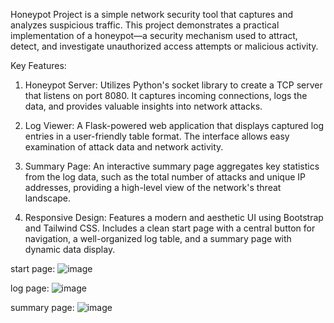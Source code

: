 Honeypot Project is a simple network security tool that captures and analyzes suspicious traffic. This project demonstrates a practical implementation of a honeypot—a security mechanism used to attract, detect, and investigate unauthorized access attempts or malicious activity.

Key Features:

1) Honeypot Server: Utilizes Python's socket library to create a TCP server that listens on port 8080. It captures incoming connections, logs the data, and provides valuable insights into network attacks.
  
2) Log Viewer: A Flask-powered web application that displays captured log entries in a user-friendly table format. The interface allows easy examination of attack data and network activity.

3) Summary Page: An interactive summary page aggregates key statistics from the log data, such as the total number of attacks and unique IP addresses, providing a high-level view of the network's threat landscape.

4) Responsive Design: Features a modern and aesthetic UI using Bootstrap and Tailwind CSS. Includes a clean start page with a central button for navigation, a well-organized log table, and a summary page with dynamic data display.


start page:
![image](https://github.com/user-attachments/assets/b4babbd4-ad0c-4a85-b312-5f17ca576838)

log page:
![image](https://github.com/user-attachments/assets/43e1b923-613d-4d32-8c69-01d18e35f38c)

summary page:
![image](https://github.com/user-attachments/assets/357fc364-1395-48d9-be13-fbc30b36a0b4)
